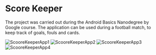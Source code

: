 # Score Keeper


The project was carried out during the Android Basics Nanodegree by Google course.
The application can be used during a football match, to keep track of goals, fouls and cards.

![ScooreKeeperApp1](https://user-images.githubusercontent.com/80470834/111335361-ffc37b80-867c-11eb-98cc-2523b0081191.png)
![ScooreKeeperApp2](https://user-images.githubusercontent.com/80470834/111335371-018d3f00-867d-11eb-958b-9850bc821dfc.png)
![ScooreKeeperApp3](https://user-images.githubusercontent.com/80470834/111335374-02be6c00-867d-11eb-9a43-b553ec7d9b12.png)
![ScooreKeeperApp4](https://user-images.githubusercontent.com/80470834/111335379-03570280-867d-11eb-9440-3ce28ea7de61.png)

